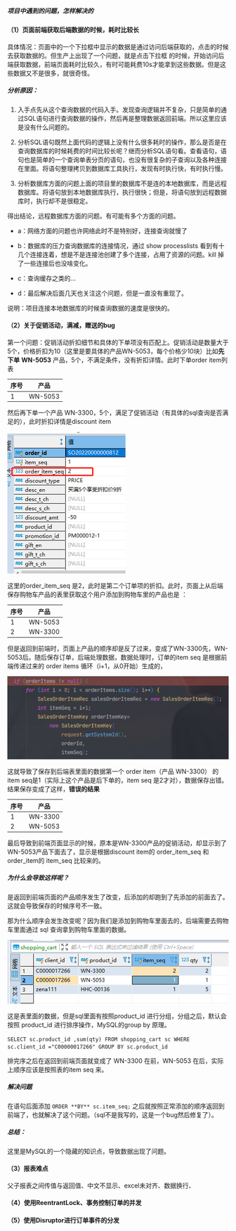 ##### **项目中遇到的问题，怎样解决的**

#### **（1）页面前端获取后端数据的时候，耗时比较长** 

具体情况：页面中的一个下拉框中显示的数据是通过访问后端获取的，点击的时候去获取数据的。但生产上出现了一个问题，就是点击下拉框 的时候，开始访问后端获取数据，前端页面耗时比较久，有时可能耗费10s才能拿到这些数据。但是这些数据又不是很多，就很奇怪。

##### **分析原因**：

1. 入手点先从这个查询数据的代码入手。发现查询逻辑并不复杂，只是简单的通过SQL语句进行查询数据的操作，然后再是整理数据返回前端。所以这里应该是没有什么问题的。

2. 分析SQL语句既然上面代码的逻辑上没有什么很多耗时的操作，那么是否是在查询数据库的时候耗费的时间比较长呢？继而分析SQL语句看。查看语句，语句也是简单的一个查询单表分页的语句，也没有很复杂的子查询以及各种连接在里面。将语句整理拷贝到数据库工具执行，发现有时执行快，有时执行慢。

3. 分析数据库方面的问题上面的项目里的数据库不是连的本地数据库，而是远程数据库。将语句放到本地数据库执行，执行很快；但是，将语句放到远程数据库时，执行却不是很稳定。

得出结论，远程数据库方面的问题。有可能有多个方面的问题。

- a：网络方面的问题也许网络此时不是特别好，连接查询就慢了

- b：数据库的压力查询数据库的连接情况，通过 show processlists 看到有十几个连接连着，想是不是连接池创建了多个连接，占用了资源的问题。kill 掉了一些连接后也没啥变化。

- c：查询缓存之类的...

- d：最后解决后面几天也关注这个问题，但是一直没有重现了。

说明：项目连接本地数据库的时候查询数据的速度是很快的。

#### **（2）关于促销活动，满减，赠送的bug**

第一个问题：促销活动折扣细节和具体的下单项没有匹配上。促销活动是数量大于5个，价格折扣为10（这里是要具体的产品WN-5053，每个价格少10块）比如**先下单** **WN-5053** 产品，5个，不满足条件，没有折扣详情。此时下单order item列表

| 序号 | 产品    |
| ---- | ------- |
| 1    | WN-5053 |

然后再下单一个产品 WN-3300，5个，满足了促销活动（有具体的sql查询是否满足的），此时折扣详情是discount item

![Image](media/images/Image.png)

这里的order_item_seq 是2，此时是第二个订单项的折扣。此时，页面上从后端保存购物车产品的表里获取这个用户添加到购物车里的产品也是 ：

| 序号 | 产品    |
| ---- | ------- |
| 1    | WN-5053 |
| 2    | WN-3300 |

但是返回到前端时，页面上产品的顺序却是反了过来，变成了WN-3300先，WN-5053后。随后保存订单，后端处理数据，数据处理时，订单的item seq 是根据前端传递过来的 order items 循环（i+1，从0开始）生成的，

![Image](media/images/Image-1683519180440.png)

这就导致了保存到后端表里面的数据第一个 order item（产品 WN-3300） 的item seq是1（实际上这个产品是后下单的，item seq 是2才对），数据保存出错。结果保存变成了这样，**错误的结果**

| 序号 | 产品    |
| ---- | ------- |
| 1    | WN-3300 |
| 2    | WN-5053 |

最后导致到前端页面显示的时候，原本是WN-3300产品的促销活动，却显示到了WN-5053产品下面去了，显示是根据discount item的 order_item_seq 和 order_item的 item_seq 比较来的。

##### **为什么会导致这样呢？**

是返回到前端页面的产品顺序发生了改变，后添加的却跑到了先添加的前面去了。这就会导致保存的时候序号不一致。

那为什么顺序会发生改变呢？因为我们是添加到购物车里面去的，后端需要去购物车里面通过 sql 查询拿到购物车里面的数据。

![Image](media/images/Image-1683519345985.png)

这是表里面的数据，但是sql里面有按照product_id 进行分组，分组之后，默认会按照 product_id 进行排序操作，MySQL的group by 原理。

`SELECT sc.product_id ,sum(qty) FROM shopping_cart sc WHERE sc.client_id ="C00000017266" GROUP BY sc.product_id`

排完序之后在返回到前端页面就变成了 WN-3300 在前，WN-5053 在后，实际上顺序应该是按照表的item seq 来。

##### 解决问题

在语句后面添加 `ORDER **BY** sc.item_seq;` 之后就按照正常添加的顺序返回到前端了，也就解决了这个问题。（sql不是我写的，这是一个bug然后修复了）。

##### **总结：**

这里是MySQL的一个隐藏的知识点，导致数据出现了问题。

#### （3）报表难点

父子报表之间传值与返回值、中文不显示、excel未对齐、数据换行、



#### （4）使用ReentrantLock、事务控制订单的并发



#### （5）使用Disruptor进行订单事件的分发



